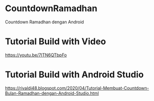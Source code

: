 # CountdownRamadhan
Countdown Ramadhan dengan Android

# Tutorial Build with Video
https://youtu.be/7ITN6QTbpFo

# Tutorial Build with Android Studio
https://rivaldi48.blogspot.com/2020/04/Tutorial-Membuat-Countdown-Bulan-Ramadhan-dengan-Android-Studio.html

